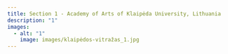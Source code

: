 ```yaml
---
title: Section 1 - Academy of Arts of Klaipėda University, Lithuania
description: "1"
images:
  - alt: "1"
    image: images/klaipėdos-vitražas_1.jpg
---
```

